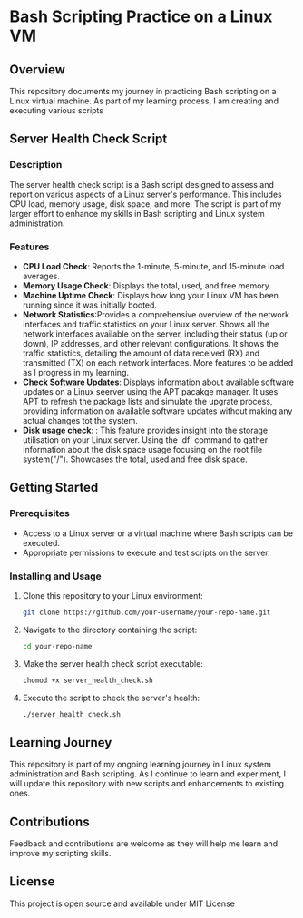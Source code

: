 # Bash Scripting Practice on a Linux VM

## Overview
This repository documents my journey in practicing Bash scripting on a Linux virtual machine. As part of my learning process, I am creating and executing various scripts

## Server Health Check Script

### Description
The server health check script is a Bash script designed to assess and report on various aspects of a Linux server's performance. This includes CPU load, memory usage, disk space, and more. The script is part of my larger effort to enhance my skills in Bash scripting and Linux system administration.

### Features
- **CPU Load Check**: Reports the 1-minute, 5-minute, and 15-minute load averages.
- **Memory Usage Check**: Displays the total, used, and free memory.
- **Machine Uptime Check**: Displays how long your Linux VM has been running since it was initially booted. 
- **Network Statistics**:Provides a comprehensive overview of the network interfaces and traffic statistics on your Linux server. Shows all the  network interfaces available on the server, including their status (up or down), IP addresses, and other relevant configurations. It shows the traffic statistics, detailing the amount of data received (RX) and transmitted (TX) on each network interfaces.
More features to be added as I progress in my learning.
- **Check Software Updates**: Displays information about available software updates on a Linux seerver using the APT pacakge manager. It uses APT to refresh the package lists and simulate the upgrate process, providing information on available software updates without making any actual changes tot the system. 
- **Disk usage check**: : This feature provides insight into the storage utilisation on your Linux server. Using the 'df' command to gather information about the disk space usage focusing on the root file system("/"). Showcases the total, used and free disk space.  

## Getting Started

### Prerequisites
- Access to a Linux server or a virtual machine where Bash scripts can be executed.
- Appropriate permissions to execute and test scripts on the server.

### Installing and Usage
1. Clone this repository to your Linux environment:
   ```bash
   git clone https://github.com/your-username/your-repo-name.git
   ```
2. Navigate to the directory containing the script:
   ```bash
   cd your-repo-name
   ```
3. Make the server health check script executable:
   ```bash 
   chomod +x server_health_check.sh
   ```
4. Execute the script to check the server's health:
   ```bash
   ./server_health_check.sh
   ```

## Learning Journey
This repository is part of my ongoing learning journey in Linux system administration and Bash scripting. As I continue to learn and experiment, I will update this repository with new scripts and enhancements to existing ones.

## Contributions
Feedback and contributions are welcome as they will help me learn and improve my scripting skills.

## License 
This project is open source and available under MIT License 


